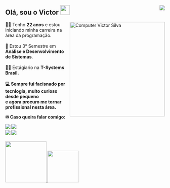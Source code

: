 ## Olá, sou o Victor <img src="https://raw.githubusercontent.com/kaueMarques/kaueMarques/master/hi.gif" width="30px"><img src="https://komarev.com/ghpvc/?username=victorsilva99&color=blue&label=Visualizações+do+perfil&style=flat-square" align="right"/>

<img src="https://www.pngitem.com/pimgs/b/46-466645_laptop-icon-png-transparent.png" min-width="4300px" max-width="300px" width="300px" align="right" alt="Computer Victor Silva">

<p> 👨‍🎓 Tenho <b>22 anos</b> e estou iniciando minha carreira na área da programação.<br>
  <br>📘 Estou 3° Semestre em <b>Análise e Desenvolvimento de Sistemas</b>.<br>
<br>👨‍💻 Estágiario na <b>T-Systems Brasil<b>.<br>
  <br> 💻 Sempre fui facisnado por tecnlogia, muito curioso desde pequeno <br>e agora procuro me tornar profissional nesta área.
</p>

✉ Caso queira falar comigo:
<div style="display: inline_block">
  <a href="https://www.linkedin.com/in/victor-s-souza/" target="_blank"><img src="https://img.shields.io/badge/-LinkedIn-%230077B5?style=for-the-badge&logo=linkedin&logoColor=white"></a> 
  <a href="https://www.instagram.com/victorsilvaivn/" target="_blank"><img src="https://img.shields.io/badge/-Instagram-%23E4405F?style=for-the-badge&logo=instagram&logoColor=white"></a>
 <br><a href="mailto:victor.s.souza1999@hotmail.com" target="_blank"><img src="https://img.shields.io/badge/Hotmail-D14836?style=for-the-badge&logo=gmail&logoColor=white"></a>
</a>
 <a href="https://sbs.t-systems.com.br/gitlab/fe605" target="_blank"><img src="https://img.shields.io/badge/GitLab-330F63?style=for-the-badge&logo=gitlab&logoColor=white"></a> 
</div><br>
    
<div style="display: "flex" ">
  <a href="https://github.com/victorsilva99">
  <img height="130em" src="https://github-readme-stats.vercel.app/api?username=victorsilva99&show_icons=true&theme=synthwave"/>
  <img height="100em" src="https://github-readme-stats.vercel.app/api/top-langs/?username=victorsilva99&layout=compact&langs_count=7&theme=synthwave"/>
</div>

